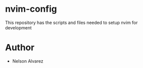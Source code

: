 # nvim-config

This repository has the scripts and files needed to setup nvim for development

# Author
- Nelson Alvarez
